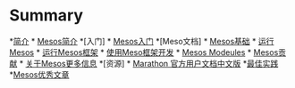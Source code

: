 # Summary

*[简介](overview/README.md)
    * [Mesos简介](overvice/Introduction-of-Mesos.md)
*[入门]
    * [Mesos入门](primer/Mesos-of-Getting-Started.md)
*[Meso文档]
    * [Mesos基础](document/Mesos-Fundamentals)
    * [运行Mesos](document/runing-Mesos)
    * [运行Mesos框架](document/Running-mesos-Frameworks)
    * [使用Meso框架开发](document/Developing-Mesos-Frameworks)
    * [Mesos Modeules](document/Mesos-Modeules)
    * [Mesos贡献](document/Contributing-to-Mesos)
    * [关于Mesos更多信息](document/More-info-about-Mesos)
*[资源]
    * [Marathon 官方用户文档中文版](resource)
*[最佳实践](best-practices)
*[Mesos优秀文章](excellent—article)
